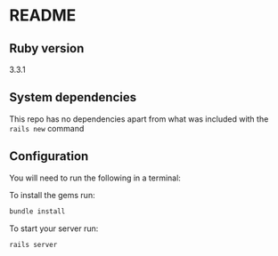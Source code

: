 # README

## Ruby version

3.3.1

## System dependencies

This repo has no dependencies apart from what was included with the `rails new` command

## Configuration

You will need to run the following in a terminal:

To install the gems run:

```bash
bundle install
```

To start your server run:

```bash
rails server
```
